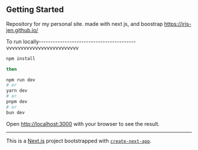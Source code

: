 ## Getting Started
Repository for my personal site. made with next js, and boostrap
https://iris-jen.github.io/

To run locally-----------------------------------------vvvvvvvvvvvvvvvvvvvvvvvvv

```bash
npm install

then

npm run dev
# or
yarn dev
# or
pnpm dev
# or
bun dev
```
Open [http://localhost:3000](http://localhost:3000) with your browser to see the result.

----------------------------------------------------------------------------------------------------------------------------------------------------------------------
This is a [Next.js](https://nextjs.org) project bootstrapped with [`create-next-app`](https://github.com/vercel/next.js/tree/canary/packages/create-next-app).
